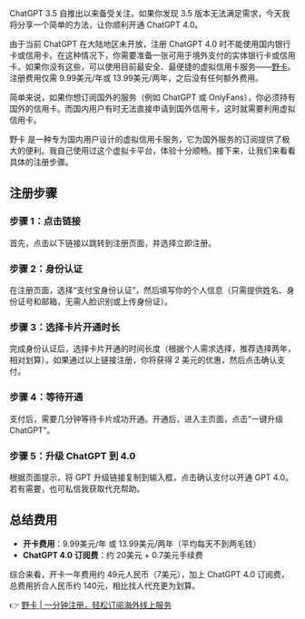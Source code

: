 ChatGPT 3.5 自推出以来备受关注。如果你发现 3.5 版本无法满足需求，今天我将分享一个简单的方法，让你顺利开通 ChatGPT 4.0。

由于当前 ChatGPT 在大陆地区未开放，注册 ChatGPT 4.0 时不能使用国内银行卡或信用卡。在这种情况下，你需要准备一张可用于境外支付的实体银行卡或信用卡。如果你没有这些，可以使用目前最安全、最便捷的虚拟信用卡服务——[野卡](https://bit.ly/bewildcard)。注册费用仅需 9.99美元/年或 13.99美元/两年，之后没有任何额外费用。

简单来说，如果你想订阅国外的服务（例如 ChatGPT 或 OnlyFans），你必须持有国外的信用卡。而国内用户有时无法直接申请到国外信用卡，这时就需要利用虚拟信用卡。

野卡 是一种专为国内用户设计的虚拟信用卡服务，它为国外服务的订阅提供了极大的便利。我自己使用过这个虚拟卡平台，体验十分顺畅。接下来，让我们来看看具体的注册步骤。

## 注册步骤

### 步骤 1：点击链接

首先，点击以下链接以跳转到注册页面，并选择立即注册。

### 步骤 2：身份认证

在注册页面，选择“支付宝身份认证”，然后填写你的个人信息（只需提供姓名、身份证号和邮箱，无需人脸识别或上传身份证）。

### 步骤 3：选择卡片开通时长

完成身份认证后，选择卡片开通的时间长度（根据个人需求选择，推荐选择两年，相对划算）。如果通过以上链接注册，你将获得 2 美元的优惠，然后点击确认支付。

### 步骤 4：等待开通

支付后，需要几分钟等待卡片成功开通。开通后，进入主页面，点击“一键升级 ChatGPT”。

### 步骤 5：升级 ChatGPT 到 4.0

根据页面提示，将 GPT 升级链接复制到输入框，点击确认支付以开通 GPT 4.0。若有需要，也可私信我获取代充帮助。

## 总结费用

- **开卡费用**：9.99美元/年 或 13.99美元/两年（平均每天不到两毛钱）
- **ChatGPT 4.0 订阅费**：约 20美元 + 0.7美元手续费

综合来看，开卡一年费用约 49元人民币（7美元），加上 ChatGPT 4.0 订阅费，总费用折合人民币约 140元，相比找人代充更为划算。

👉 [野卡 | 一分钟注册，轻松订阅海外线上服务](https://bit.ly/bewildcard)